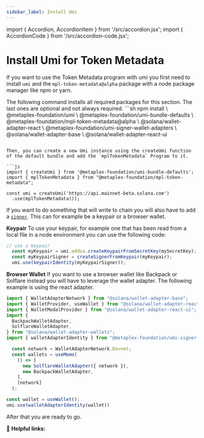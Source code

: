```yaml
---
sidebar_label: Install Umi
---
```


import { Accordion, AccordionItem } from '/src/accordion.jsx';
import { AccordionCode } from '/src/accordion-code.jsx';


# Install Umi for Token Metadata

If you want to use the Token Metadata program with umi you first need to install `umi` and the `mpl-token-metadata@alpha` package with a node package manager like npm or yarn.

<Accordion>
<AccordionItem title="Install Packages" open={true}>
<div className="accordion-item-padding">
The following command installs all required packages for this section. The last ones are optional and not always required.
```sh
npm install \
  @metaplex-foundation/umi \
  @metaplex-foundation/umi-bundle-defaults \
  @metaplex-foundation/mpl-token-metadata@alpha \
  @solana/wallet-adapter-react \
  @metaplex-foundation/umi-signer-wallet-adapters \
  @solana/wallet-adapter-base \
  @solana/wallet-adapter-react-ui

```

Then, you can create a new Umi instance using the createUmi function of the default bundle and add the `mplTokenMetadata` Program to it.

```js
import { createUmi } from '@metaplex-foundation/umi-bundle-defaults';
import { mplTokenMetadata } from "@metaplex-foundation/mpl-token-metadata";

const umi = createUmi('https://api.mainnet-beta.solana.com')
  .use(mplTokenMetadata());
```
</div>
</AccordionItem>
<AccordionItem title="Add Keypair Signer" open={true}>
<div className="accordion-item-padding">

If you want to do something that will write to chain you will also have to add a [`signer`](https://github.com/metaplex-foundation/umi/blob/main/docs/publickeys-signers.md). This can for example be a keypair or a browser wallet.

**Keypair**
To use your keypair, for example one that has been read from a local file in a node environment you can use the following code:
```js
// use a keypair
  const myKeypair = umi.eddsa.createKeypairFromSecretKey(mySecretKey); // e.g. Keypair that has been read from file
  const myKeypairSigner = createSignerFromKeypair(myKeypair);          // create the signer object
  umi.use(keypairIdentity(myKeypairSigner));                           // Tell umi to use the signer
```

**Browser Wallet**
If you want to use a browser wallet like Backpack or Solflare instead you will have to leverage the wallet adapter. The following example is using the react adapter. 
```js
import { WalletAdapterNetwork } from "@solana/wallet-adapter-base";
import { WalletProvider, useWallet } from "@solana/wallet-adapter-react";
import { WalletModalProvider } from "@solana/wallet-adapter-react-ui";
import {
  BackpackWalletAdapter,
  SolflareWalletAdapter,
} from "@solana/wallet-adapter-wallets";
import { walletAdapterIdentity } from "@metaplex-foundation/umi-signer-wallet-adapters";

  const network = WalletAdapterNetwork.Devnet;
  const wallets = useMemo(
    () => [
      new SolflareWalletAdapter({ network }),
      new BackpackWalletAdapter,
    ],
    [network]
  );

const wallet = useWallet();
umi.use(walletAdapterIdentity(wallet))
```

After that you are ready to go.
</div>
</AccordionItem>
</Accordion>

🔗 **Helpful links:**


